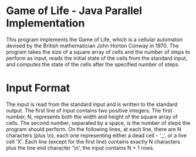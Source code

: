 # Game of Life - Java Parallel Implementation

This program implements the Game of Life, which is a cellular automaton devised by the British mathematician John Horton Conway in 1970. The program takes the size of a square array of cells and the number of steps to perform as input, reads the initial state of the cells from the standard input, and computes the state of the cells after the specified number of steps.

# Input Format

The input is read from the standard input and is written to the standard output. The first line of input contains two positive integers. The first number, N, represents both the width and height of the square array of cells. The second number, separated by a space, is the number of steps the program should perform. On the following lines, at each line, there are N characters (plus \n), each one representing either a dead cell - '_', or a live cell 'X'. Each line (except for the first line) contains exactly N characters plus the line end character '\n', the input contains N + 1 rows.
